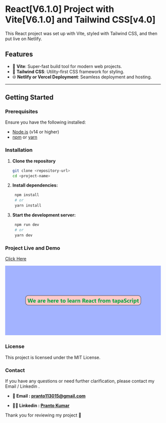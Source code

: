 # React[V6.1.0] Project with Vite[V6.1.0] and Tailwind CSS[v4.0]

This React project was set up with Vite, styled with Tailwind CSS, and then put live on Netlify.

## Features

- 🚀 **Vite**: Super-fast build tool for modern web projects.
- 🎨 **Tailwind CSS**: Utility-first CSS framework for styling.
- 🌐 **Netlify or Vercel Deployment**: Seamless deployment and hosting.

---

## Getting Started

### Prerequisites

Ensure you have the following installed:

- [Node.js](https://nodejs.org/) (v14 or higher)
- [npm](https://www.npmjs.com/) or [yarn](https://yarnpkg.com/)

### Installation

1. **Clone the repository**

   ```bash
   git clone <repository-url>
   cd <project-name>

2. **Install dependencies:**

   ```bash
    npm install
    # or
    yarn install
   ```
3. **Start the development server:**

   ```bash
    npm run dev
    # or
    yarn dev
   ```
### Project Live  and Demo
[Click Here](https://react-task-1-cyan.vercel.app/)

![Admin dashboard](./src/assets/demo.png)


### License

This project is licensed under the MIT License.

### Contact

If you have any questions or need further clarification, please contact my Email / Linkedin .

- **💌 Email : pranto113015@gmail.com**

- **🕵️‍♂️ Linkedin : [Pranto Kumar](https://www.linkedin.com/in/pranto-kumar-a326801b3/)**

Thank you for reviewing my project 💙